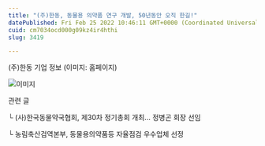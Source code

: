 ```yaml
---
title: "(주)한동, 동물용 의약품 연구 개발, 50년동안 오직 한길!"
datePublished: Fri Feb 25 2022 10:46:11 GMT+0000 (Coordinated Universal Time)
cuid: cm7034ocd000g09kz4ir4hthi
slug: 3419

---
```



(주)한동 기업 정보 (이미지: 홈페이지)

![이미지](https://cdn.hashnode.com/res/hashnode/image/upload/v1739254342145/13b0366f-1034-4dca-a33b-d8d3f09ace53.jpeg)

관련 글

└ (사)한국동물약국협회, 제30차 정기총회 개최... 정병곤 회장 선임

└ 농림축산검역본부, 동물용의약품등 자율점검 우수업체 선정